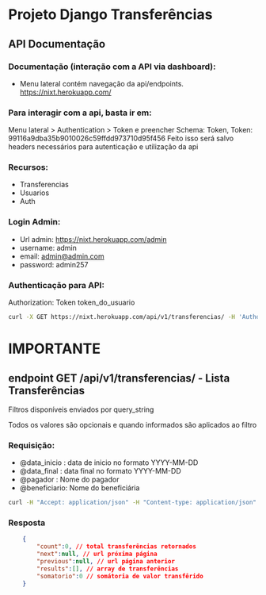 # Projeto Django Transferências

## API Documentação

### Documentação (interação com a API via dashboard):
-   Menu lateral contém navegação da api/endpoints.
https://nixt.herokuapp.com/


### Para interagir com a api, basta ir em: 
Menu lateral > Authentication > Token e preencher Schema: Token, Token: 99116a9dba35b9010026c59ffdd973710d95f456
Feito isso será salvo headers necessários para autenticação e utilização da api


### Recursos:
-   Transferencias
-   Usuarios
-   Auth


### Login Admin: 
-   Url admin: https://nixt.herokuapp.com/admin 
-   username: admin
-   email: admin@admin.com
-   password: admin257



### Authenticação para API:
Authorization: Token token_do_usuario

```bash 
curl -X GET https://nixt.herokuapp.com/api/v1/transferencias/ -H 'Authorization: Token 99116a9dba35b9010026c59ffdd973710d95f456'
```


# IMPORTANTE
## endpoint GET /api/v1/transferencias/  - Lista Transferências

Filtros disponíveis enviados por query_string

Todos os valores são opcionais e quando informados são aplicados ao filtro

### Requisição:

-   @data_inicio : data de inicio no formato YYYY-MM-DD
-   @data_final : data final no formato YYYY-MM-DD
-   @pagador : Nome do pagador
-   @beneficiario: Nome do beneficiária
```bash 
curl -H "Accept: application/json" -H "Content-type: application/json" -X  GET https://nixt.herokuapp.com/api/v1/transferencias/?data_inicio=2019-02-20&data_final=2019-02-25&pagador=Rafael%20Salles&beneficiario=Rafael -H 'Authorization: Token 99116a9dba35b9010026c59ffdd973710d95f456'
```


### Resposta
```json
    {
        "count":0, // total transferências retornados
        "next":null, // url próxima página
        "previous":null, // url página anterior
        "results":[], // array de transferências
        "somatorio":0 // somátoria de valor transfêrido
    }
```

